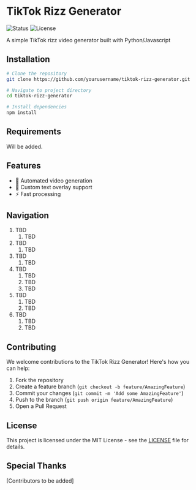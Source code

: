 # TikTok Rizz Generator

![Status](https://img.shields.io/badge/Status-In%20Development-yellow)
![License](https://img.shields.io/badge/License-MIT-blue)

A simple TikTok rizz video generator built with Python/Javascript

## Installation
```bash
# Clone the repository
git clone https://github.com/yourusername/tiktok-rizz-generator.git

# Navigate to project directory
cd tiktok-rizz-generator

# Install dependencies
npm install
```

## Requirements
Will be added.

## Features
- 🎥 Automated video generation
- 💬 Custom text overlay support
- ⚡ Fast processing

## Navigation
1. TBD
    1. TBD
2. TBD
    1. TBD
3. TBD
    1. TBD
4. TBD
    1. TBD
    2. TBD
    3. TBD
5. TBD
    1. TBD
    2. TBD
6. TBD
    1. TBD
    2. TBD

## Contributing
We welcome contributions to the TikTok Rizz Generator! Here's how you can help:

1. Fork the repository
2. Create a feature branch (`git checkout -b feature/AmazingFeature`)
3. Commit your changes (`git commit -m 'Add some AmazingFeature'`)
4. Push to the branch (`git push origin feature/AmazingFeature`)
5. Open a Pull Request

## License
This project is licensed under the MIT License - see the [LICENSE](LICENSE) file for details.

## Special Thanks
[Contributors to be added]
